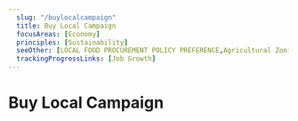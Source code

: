 ```yaml
---
  slug: "/buylocalcampaign"
  title: Buy Local Campaign
  focusAreas: [Economy]
  principles: [Sustainability]
  seeOther: [LOCAL FOOD PROCUREMENT POLICY PREFERENCE,Agricultural Zoning,Minority and Women-owned Business Enterprises]
  trackingProgressLinks: [Job Growth]
---
```

# Buy Local Campaign